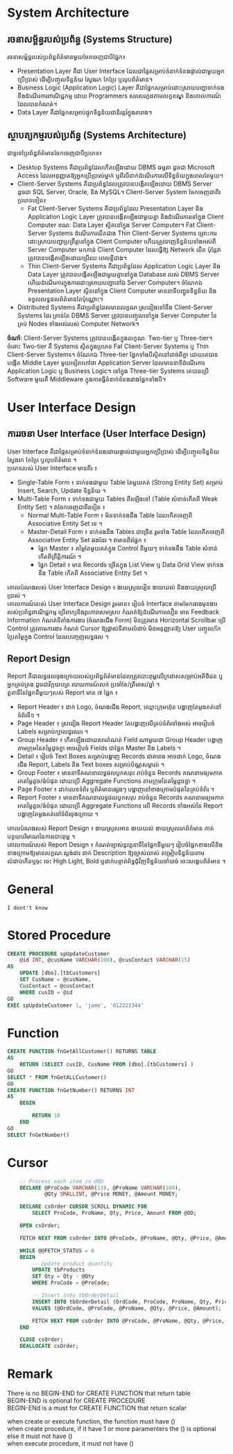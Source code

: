 # System Architecture
## រចនាសម្ព័ន្ធរបស់ប្រព័ន្ធ (Systems Structure)
រចនាសម្ព័ន្ធរបស់ប្រព័ន្ធព័ត៌មានមួយចែកចេញជាបីផ្នែក៖
- Presentation Layer គឺជា User Interface ដែលជាផ្ទៃសម្រាប់ទំនាក់ទំនងផ្ទាល់ជាមួយអ្នកប្រើប្រាស់ ដើម្បីបញ្ចូលទិន្នន័យ ស្វែងរក កែប្រែ ឬលុបព័ត៌មាន។
- Business Logic (Application Logic) Layer គឺជាផ្នែកសម្រាប់ដោះស្រាយបញ្ហាទាក់ទងនឹងដំណើរការពាណិជ្ជកម្ម ដោយ Programmers សរសេរកូដតាមលក្ខខណ្ឌ និងគោលការណ៍ដែលបានកំណត់។ 
- Data Layer គឺជាផ្នែកសម្រាប់ផ្ទុកទិន្នន័យជានិរន្តរ៍ក្នុងតារាង។
## ស្ថាបត្យកម្មរបស់ប្រព័ន្ធ (Systems Architecture)
ជាទូទៅប្រព័ន្ធព័ត៌មានចែកចេញជាបីប្រភេទ៖
- Desktop Systems គឺជាប្រព័ន្ធដែលកើតឡើងដោយ DBMS ធម្មតា ដូចជា Microsoft Access ដែលអនុញ្ញាតឱ្យអ្នកប្រើប្រាស់ម្នាក់ ឬពីរបីនាក់ដំណើរការលើទិន្នន័យក្នុងពេលតែមួយ។
- Client-Server Systems គឺជាប្រព័ន្ធដែលត្រូវបានបង្កើតឡើងដោយ DBMS Server ដូចជា SQL Server, Oracle, និង MySQL។  Client-Server System ចែកចេញជាពីរប្រភេទទៀត៖
  - Fat Client-Server Systems គឺជាប្រព័ន្ធដែល Presentation Layer និង Application Logic Layer ត្រូវបានបង្កើតឡើងជាមួយគ្នា និងដំណើរការនៅក្នុង Client Computer ខណៈ Data Layer ស្ថិតនៅក្នុង Server Computer។ Fat Client-Server Systems ដំណើរការយឺតជាង Thin Client-Server Systems ព្រោះការដោះស្រាយបញ្ហាប្រព្រឹត្តទៅក្នុង Client Computer ហើយត្រូវទាញទិន្នន័យទាំងអស់ពី Server Computer មកកាន់ Client Computer ដែលធ្វើឱ្យ Network យឺត ប៉ុន្តែវាត្រូវបានបង្កើតឡើងដោយប្រើរយៈពេលខ្លីជាង។
  - Thin Client-Server Systems គឺជាប្រព័ន្ធដែល Application Logic Layer និង Data Layer ត្រូវបានបង្កើតឡើងជាមួយគ្នានៅក្នុង Database របស់ DBMS Server ហើយដំណើរការក្នុងការដោះស្រាយបញ្ហានៅឯ Server Computer។ ចំណែកឯ Presentation Layer ស្ថិតនៅក្នុង Client Computer មាននាទីបញ្ជូនទិន្នន័យ និងទទួលលទ្ធផលព័ត៌មានតែប៉ុណ្ណោះ។
- Distributed Systems គឺជាប្រព័ន្ធដែលមានលក្ខណៈស្រដៀងទៅនឹង Client-Server Systems ដែរ គ្រាន់តែ DBMS Server ត្រូវបានបញ្ចូលទៅក្នុង Server Computer នៃគ្រប់ Nodes ទាំងអស់របស់ Computer Network។

**ចំណាំ**: Client-Server Systems ត្រូវបានបង្កើតក្នុងលក្ខណៈ Two-tier ឬ Three-tier។ ចំពោះ Two-tier គឺ Systems ស្ថិតក្នុងប្រភេទ Fat Client-Server Systems ឬ Thin Client-Server Systems។ ចំណែកឯ Three-tier ផ្នែកទាំងបីស្ថិតនៅដាច់ពីគ្នា ដោយគេបានបង្កើត Middle Layer មួយទៀតហៅថា Application Server ដែលមាននាទីដំណើរការ Application Logic ឬ Business Logic។ នៅក្នុង Three-tier Systems គេបានប្រើ Software មួយគឺ Middleware ក្នុងការធ្វើទំនាក់ទំនងរវាងផ្នែកទាំងបី។
# User Interface Design
## ការរចនា User Interface (User Interface Design)
User Interface គឺជាផ្ទៃសម្រាប់ទំនាក់ទំនងដោយផ្ទាល់ជាមួយអ្នកប្រើប្រាស់ ដើម្បីបញ្ចូលទិន្នន័យ ស្វែងរក កែប្រែ ឬលុបព័ត៌មាន ។  
ប្រភេទរបស់ User Interface មានពីរ ៖
- Single-Table Form ៖ ទាក់ទងជាមួយ Table តែមួយគត់ (Strong Entity Set) សម្រាប់ Insert, Search, Update ទិន្នន័យ ។
- Multi-Table Form ៖ ទាក់ទងជាមួយ Tables ពីរឡើងទៅ (Table សំខាន់កើតពី Weak Entity Set) ។ វាចែកចេញជាពីរទៀត ៖
  - Normal Multi-Table Form ៖ មិនទាក់ទងនឹង Table ដែលកើតចេញពី Associative Entity Set ទេ ។
  - Master-Detail Form ៖ ទាក់ទងនឹង Tables ជាច្រើន រួមទាំង Table ដែលកើតចេញពី Associative Entity Set ផងដែរ ។ វាមានពីរផ្នែក ៖
    - ផ្នែក Master ៖ តម្លៃតែមួយគត់ក្នុង Control នីមួយៗ ទាក់ទងនឹង Table សំខាន់កើតពីព្រឹត្តិការណ៍ ។
    - ផ្នែក Detail ៖ មាន Records ច្រើនក្នុង List View ឬ Data Grid View ទាក់ទងនឹង Table កើតពី Associative Entity Set ។  

គោលបំណងរបស់ User Interface Design ៖ ងាយស្រួលរៀន ងាយយល់ និងងាយស្រួលប្រើប្រាស់ ។  
គោលការណ៍របស់ User Interface Design រួមមាន៖ រៀបចំ Interface តាមមែកធាងមុខងាររបស់ប្រព័ន្ធពាណិជ្ជកម្ម ប្រើពាក្យនិងរូបភាពសមស្រប កំណត់ឱ្យដំណើរការលឿន មាន Feedback Information កំណត់ទីតាំងការងារ (ចំណងជើង Form) មិនត្រូវមាន Horizontal Scrollbar ប្រើ Control ត្រូវតាមការងារ កំណត់ Cursor ឱ្យផ្លាស់ទីតាមលំដាប់ មិនអនុញ្ញាតឱ្យ User បញ្ចូល/កែប្រែតម្លៃក្នុង Control ដែលបញ្ចេញលទ្ធផល ។
## Report Design
Report គឺជាលទ្ធផលចុងក្រោយរបស់ប្រព័ន្ធព័ត៌មានដែលត្រូវបោះពុម្ពលើក្រដាសសម្រាប់អតិថិជន ឬអ្នកគ្រប់គ្រង ដូចជាវិក្កយបត្រ របាយការណ៍លក់ ប្រចាំខែ/ត្រីមាស/ឆ្នាំ ។  
តួនាទីនៃផ្នែកនីមួយៗរបស់ Report មាន ៧ ផ្នែក ៖
- Report Header ៖ ដាក់ Logo, ចំណងជើង Report, ឈ្មោះក្រុមហ៊ុន បង្ហាញតែម្ដងគត់នៅទំព័រទី១ ។
- Page Header ៖ ស្រដៀង Report Header តែបង្ហាញលើគ្រប់ទំព័រទាំងអស់ អាចរៀបចំ Labels សម្រាប់ក្បាលជួរឈរ ។
- Group Header ៖ កើតឡើងដោយសារកំណត់ Field ណាមួយជា Group Header បង្ហាញតាមក្រុមនៃតម្លៃដូចគ្នា អាចរៀបចំ Fields ជាផ្នែក Master និង Labels ។
- Detail ៖ រៀបចំ Text Boxes សម្រាប់បង្ហាញ Records ជាតារាង អាចដាក់ Logo, ចំណងជើង Report, Labels និង Text boxes សម្រាប់ប័ណ្ណសម្គាល់ ។
- Group Footer ៖ មាននាទីគណនាលទ្ធផលបូកសរុប រាប់ចំនួន Records គណនាមធ្យមភាគ រកតម្លៃតូច/ធំបំផុត ដោយប្រើ Aggregate Functions តាមក្រុមនៃតម្លៃដូចគ្នា ។
- Page Footer ៖ ដាក់លេខទំព័រ ឬព័ត៌មានផ្សេងៗ បង្ហាញនៅខាងក្រោមបំផុតនៃគ្រប់ទំព័រ ។
- Report Footer ៖ មាននាទីគណនាលទ្ធផលបូកសរុប រាប់ចំនួន Records គណនាមធ្យមភាគ រកតម្លៃតូច/ធំបំផុត ដោយប្រើ Aggregate Functions លើ Records ទាំងអស់នៃ Report បង្ហាញតែម្ដងគត់នៅទំព័រចុងក្រោយ ។

គោលបំណងរបស់ Report Design ៖ ងាយស្រួលអាន ងាយយល់ ងាយស្រួលរកព័ត៌មាន កាត់បន្ថយបរិមាណនៃការបោះពុម្ព ។  
គោលការណ៍របស់ Report Design ៖ កំណត់ច្បាស់នូវតួនាទីនៃផ្នែកនីមួយៗ រៀបចំផ្នែកខាងលើនិងខាងក្រោមឱ្យមានលក្ខណៈស្តង់ដារ ដាក់ Description ឱ្យច្បាស់លាស់ តម្រៀបទិន្នន័យតាមលំដាប់កើនឬចុះ ចេះ High Light, Bold ឬដាក់បន្ទាត់ព័ទ្ធជុំវិញទិន្នន័យចាំបាច់ ចេះសង្ខេបព័ត៌មាន ។

# General
```
I dont't know
```
# Stored Procedure
```sql
CREATE PROCEDURE spUpdateCustomer
    @id INT, @cusName VARCHAR(100), @cusContact VARCHAR(15)
AS
    UPDATE [dbo].[tbCustomers]
    SET CusName = @cusName,
    CusContact = @cusContact
    WHERE cusID = @id
GO
EXEC spUpdateCustomer 1, 'jame', '012223344'
```
# Function
```sql
CREATE FUNCTION fnGetAllCustomer() RETURNS TABLE
AS 
    RETURN (SELECT cusID, CusName FROM [dbo].[tbCustomers] )
GO
SELECT * FROM fnGetALLCustomer()
GO
CREATE FUNCTION fnGetNumber() RETURNS INT 
AS
    BEGIN

        RETURN 10
    END
GO
SELECT fnGetNumber()
```
# Cursor
```sql
    -- Process each item in @OD
    DECLARE @ProCode VARCHAR(13), @ProName VARCHAR(100),
            @Qty SMALLINT, @Price MONEY, @Amount MONEY;

    DECLARE csOrder CURSOR SCROLL DYNAMIC FOR 
        SELECT ProCode, ProName, Qty, Price, Amount FROM @OD;

    OPEN csOrder;

    FETCH NEXT FROM csOrder INTO @ProCode, @ProName, @Qty, @Price, @Amount;

    WHILE @@FETCH_STATUS = 0
    BEGIN
        -- Update product quantity
        UPDATE tbProducts
        SET Qty = Qty - @Qty
        WHERE ProCode = @ProCode;

        -- Insert into tbOrderDetail
        INSERT INTO tbOrderDetail (OrdCode, ProCode, ProName, Qty, Price, Amount)
        VALUES (@OrdCode, @ProCode, @ProName, @Qty, @Price, @Amount);

        FETCH NEXT FROM csOrder INTO @ProCode, @ProName, @Qty, @Price, @Amount;
    END

    CLOSE csOrder;
    DEALLOCATE csOrder;
```

# Remark
There is no BEGIN-END for CREATE FUNCTION that return table  
BEGIN-END is optional for CREATE PROCEDURE  
BEGIN-ENd is a must for CREATE FUNCTION that return scalar  

when create or execute function, the function must have ()  
when create procedure, if it have 1 or more paramenters the () is optional else it must not have ()  
when execute procedure, it must not have ()  
